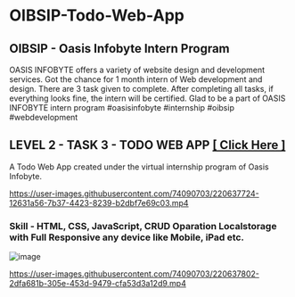 # OIBSIP-Todo-Web-App
## OIBSIP - Oasis Infobyte Intern Program
OASIS INFOBYTE offers a variety of website design and development services. Got the chance for 1 month intern of Web development and design.
There are 3 task given to complete. After completing all tasks, if everything looks fine, the intern will be certified. Glad to be a part of OASIS INFOBYTE intern program #oasisinfobyte #internship #oibsip #webdevelopment

## LEVEL 2 - TASK 3 - TODO WEB APP  [ [ Click Here ] ](https://imsubhajit98.github.io/OIBSIP-Todo-Web-App/)
A Todo Web App created under the virtual internship program of Oasis Infobyte. <br>


https://user-images.githubusercontent.com/74090703/220637724-12631a56-7b37-4423-8239-b2dbf7e69c03.mp4


### Skill - HTML, CSS, JavaScript, CRUD Oparation Localstorage with Full Responsive any device like Mobile, iPad etc.

![image](https://user-images.githubusercontent.com/74090703/220637494-d3cc026c-18a5-4fd8-b201-bbda374644da.png)


https://user-images.githubusercontent.com/74090703/220637802-2dfa681b-305e-453d-9479-cfa53d3a12d9.mp4

